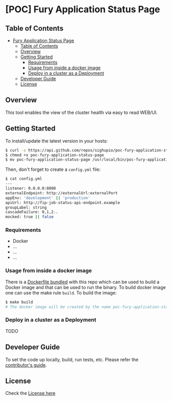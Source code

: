 # [POC] Fury Application Status Page

## Table of Contents

- [Fury Application Status Page](#fury-application-status-page)
    - [Table of Contents](#table-of-contents)
    - [Overview](#overview)
    - [Getting Started](#getting-started)
        - [Requirements](#requirements)
        - [Usage from inside a docker image](#usage-from-inside-a-docker-image)
        - [Deploy in a cluster as a Deployment](#deploy-in-a-cluster-as-a-deployment)
    - [Developer Guide](#developer-guide)
    - [License](#license)

## Overview

This tool enables the view of the cluster health via easy to read WEB/UI.

## Getting Started

To install/update the latest version in your hosts:

```bash
$ curl -s https://api.github.com/repos/sighupio/poc-fury-application-status-page/releases/latest | grep browser_download_url | cut -d '"' -f 4 | xargs curl -Ls -o poc-fury-application-status-page
$ chmod +x poc-fury-application-status-page
$ mv poc-fury-application-status-page /usr/local/bin/poc-fury-application-status-page
```

Then, don't forget to create a `config.yml` file:

```bash
$ cat config.yml
---
listener: 0.0.0.0:8080
externalEndpoint: http://externalUrl:externalPort
appEnv: 'development' || 'production'
apiUrl: http://fip-job-status-api-endpoint.example
groupLabel: string 
cascadeFailure: 0,1,2..
mocked: true || false
```

### Requirements

- Docker
- ...
- ...
- ...

### Usage from inside a docker image

There is a [Dockerfile bundled](./build/builder/Dockerfile) with this repo which
can be used to build a Docker image and that can be used to run the binary. To
build docker image one can use the make rule `build`.
To build the image:

```bash
$ make build
# The docker image will be created by the name poc-fury-application-status-page:latest
```

### Deploy in a cluster as a Deployment

TODO

## Developer Guide

To set the code up locally, build, run tests, etc. Please refer the [contributor's guide](./CONTRIBUTING.md).

## License

Check the [License here](./LICENSE)
